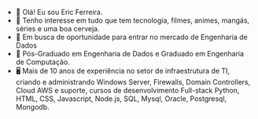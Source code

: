 - 👋 Olá! Eu sou Eric Ferreira.
- 👀 Tenho interesse em tudo que tem tecnologia, filmes, animes, mangás, séries e uma boa cerveja.
- 📣 Em busca de oportunidade para entrar no mercado de Engenharia de Dados
- 🌱 Pós-Graduado em Engenharia de Dados e Graduado em Engenharia de Computação.
- 🖥️ Mais de 10 anos de experiência no setor de infraestrutura de TI, criando e administrando Windows Server, Firewalls, Domain Controllers, Cloud AWS e suporte, cursos de desenvolvimento Full-stack Python, HTML, CSS, Javascript, Node.js, SQL, Mysql, Oracle, Postgresql, Mongodb. 
